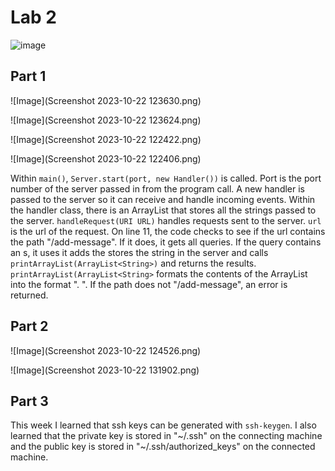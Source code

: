 # Lab 2

![image](https://github.com/mic051/cse15l-lab-reports/assets/146787706/ce64971f-070f-4ec6-b359-f00b8c9b6a4a)

## Part 1

![Image](Screenshot 2023-10-22 123630.png)

![Image](Screenshot 2023-10-22 123624.png)

![Image](Screenshot 2023-10-22 122422.png)

![Image](Screenshot 2023-10-22 122406.png)

Within `main()`, `Server.start(port, new Handler())` is called. Port is the port number of the server passed in from the program call. A new handler is passed to the server so it can receive and handle incoming events. Within the handler class, there is an ArrayList<String> that stores all the strings passed to the server. `handleRequest(URI URL)` handles requests sent to the server. `url` is the url of the request. On line 11, the code checks to see if the url contains the path "/add-message". If it does, it gets all queries. If the query contains an s, it uses it adds the stores the string in the server and calls `printArrayList(ArrayList<String>)` and returns the results. `printArrayList(ArrayList<String>` formats the contents of the ArrayList<String> into the format "<position>. <string>". If the path does not "/add-message", an error is returned.

## Part 2

![Image](Screenshot 2023-10-22 124526.png)

![Image](Screenshot 2023-10-22 131902.png)

## Part 3

This week I learned that ssh keys can be generated with `ssh-keygen`. I also learned that the private key is stored in "~/.ssh" on the connecting machine and the public key is stored in "~/.ssh/authorized_keys" on the connected machine.
